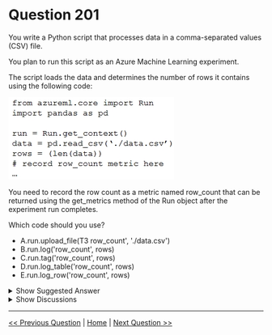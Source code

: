 # Question 201

You write a Python script that processes data in a comma-separated values (CSV) file.

You plan to run this script as an Azure Machine Learning experiment.

The script loads the data and determines the number of rows it contains using the following code:

![Question Image](images/q201_q_0018200001.png)

You need to record the row count as a metric named row_count that can be returned using the get_metrics method of the Run object after the experiment run completes.

Which code should you use?

* A.run.upload_file(T3 row_count', './data.csv')
* B.run.log('row_count', rows)
* C.run.tag('row_count', rows)
* D.run.log_table('row_count', rows)
* E.run.log_row('row_count', rows)

<details>
  <summary>Show Suggested Answer</summary>

  <strong>B</strong><br>

</details>

<details>
  <summary>Show Discussions</summary>

<blockquote><p><strong>ahson0124</strong> <code>(Tue 15 Aug 2023 12:43)</code> - <em>Upvotes: 6</em></p><p>In exam on 2023-02-15</p></blockquote>
<blockquote><p><strong>evangelist</strong> <code>(Mon 02 Dec 2024 13:09)</code> - <em>Upvotes: 1</em></p><p>run.log(&#x27;row_count&#x27;, rows)</p></blockquote>
<blockquote><p><strong>orionduo</strong> <code>(Thu 29 Feb 2024 13:20)</code> - <em>Upvotes: 1</em></p><p>correct.
Log a numerical or string value to the run with the given name using log. Logging a metric to a run causes that metric to be stored in the run record in the experiment. You can log the same metric multiple times within a run, the result being considered a vector of that metric.</p></blockquote>
<blockquote><p><strong>RamundiGR</strong> <code>(Sun 06 Aug 2023 16:07)</code> - <em>Upvotes: 1</em></p><p>correct</p></blockquote>
<blockquote><p><strong>Edriv</strong> <code>(Sat 15 Jul 2023 19:19)</code> - <em>Upvotes: 1</em></p><p>https://learn.microsoft.com/en-us/python/api/azureml-core/azureml.core.run(class)?view=azure-ml-py#remarks</p></blockquote>
<blockquote><p><strong>therealola</strong> <code>(Sun 18 Dec 2022 02:40)</code> - <em>Upvotes: 4</em></p><p>on exam 18-06-22</p></blockquote>
<blockquote><p><strong>racnaoamo</strong> <code>(Sat 19 Nov 2022 08:52)</code> - <em>Upvotes: 3</em></p><p>on exam 18-5-22</p></blockquote>
<blockquote><p><strong>JTWang</strong> <code>(Sat 22 Oct 2022 10:47)</code> - <em>Upvotes: 4</em></p><p>on exam 04/22/2022</p></blockquote>
<blockquote><p><strong>synapse</strong> <code>(Wed 14 Sep 2022 04:28)</code> - <em>Upvotes: 3</em></p><p>correct</p></blockquote>
<blockquote><p><strong>TheYazan</strong> <code>(Sun 14 Aug 2022 09:08)</code> - <em>Upvotes: 1</em></p><p>Correct</p></blockquote>
<blockquote><p><strong>ranjsi01</strong> <code>(Sun 17 Jul 2022 11:11)</code> - <em>Upvotes: 1</em></p><p>correct</p></blockquote>
<blockquote><p><strong>kisskeo</strong> <code>(Tue 05 Apr 2022 21:02)</code> - <em>Upvotes: 2</em></p><p>On Exam 01 Oct 2021</p></blockquote>
<blockquote><p><strong>snsnsnsn</strong> <code>(Thu 03 Mar 2022 08:30)</code> - <em>Upvotes: 2</em></p><p>on 2/9/21</p></blockquote>
<blockquote><p><strong>datamijn</strong> <code>(Wed 02 Feb 2022 09:47)</code> - <em>Upvotes: 3</em></p><p>on 2/8/2021</p></blockquote>

</details>

---

[<< Previous Question](question_200.md) | [Home](/index.md) | [Next Question >>](question_202.md)
